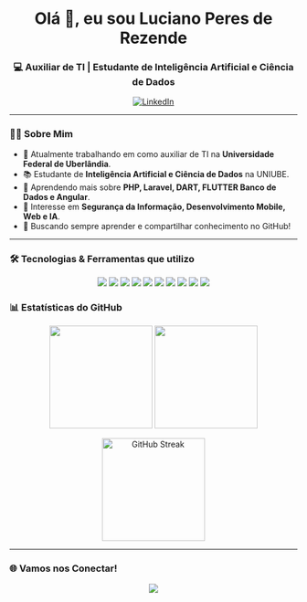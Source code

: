 <h1 align="center">Olá 👋, eu sou Luciano Peres de Rezende</h1>
<h3 align="center">💻 Auxiliar de TI | Estudante de Inteligência Artificial e Ciência de Dados</h3>

<p align="center">
  <a href="https://www.linkedin.com/in/luciano-peres-rezende/" target="_blank">
    <img src="https://img.shields.io/badge/LinkedIn-0077B5?style=for-the-badge&logo=linkedin&logoColor=white" alt="LinkedIn"/>
  </a>
</p>

---

### 👨‍💻 Sobre Mim
- 🔭 Atualmente trabalhando em como auxiliar de TI na **Universidade Federal de Uberlândia**.  
- 📚 Estudante de **Inteligência Artificial e Ciência de Dados** na UNIUBE.  
- 🌱 Aprendendo mais sobre **PHP, Laravel, DART, FLUTTER Banco de Dados e Angular**.  
- 🎯 Interesse em **Segurança da Informação, Desenvolvimento Mobile, Web e IA**.  
- 🚀 Buscando sempre aprender e compartilhar conhecimento no GitHub!  

---

### 🛠️ Tecnologias & Ferramentas que utilizo

<p align="center">
  <img src="https://img.shields.io/badge/HTML5-E34F26?style=for-the-badge&logo=html5&logoColor=white" />
  <img src="https://img.shields.io/badge/CSS3-1572B6?style=for-the-badge&logo=css3&logoColor=white" />
  <img src="https://img.shields.io/badge/JavaScript-F7DF1E?style=for-the-badge&logo=javascript&logoColor=black" />
  <img src="https://img.shields.io/badge/TypeScript-3178C6?style=for-the-badge&logo=typescript&logoColor=white" />
  <img src="https://img.shields.io/badge/Angular-DD0031?style=for-the-badge&logo=angular&logoColor=white" />
  <img src="https://img.shields.io/badge/PHP-777BB4?style=for-the-badge&logo=php&logoColor=white" />
  <img src="https://img.shields.io/badge/Laravel-FF2D20?style=for-the-badge&logo=laravel&logoColor=white" />
  <img src="https://img.shields.io/badge/Python-3776AB?style=for-the-badge&logo=python&logoColor=white" />
  <img src="https://img.shields.io/badge/MySQL-005C84?style=for-the-badge&logo=mysql&logoColor=white" />
  <img src="https://img.shields.io/badge/Git-F05032?style=for-the-badge&logo=git&logoColor=white" />
</p>

<!-- ---

### 🚀 Projetos em Destaque
- 🔹 [Sistema de Votação Universitária](https://github.com/Luciano1Rezende) – Plataforma para votação de conselhos universitários.  
- 🔹 [Algoritmo de Lanchonete em Visualg](https://github.com/Luciano1Rezende) – Algoritmo para gerenciamento de pedidos e pagamento.  

--- -->

### 📊 Estatísticas do GitHub

<p align="center">
  <img height="180em" src="https://github-readme-stats.vercel.app/api?username=Luciano1Rezende&show_icons=true&theme=dracula&include_all_commits=true&count_private=true"/>
  <img height="180em" src="https://github-readme-stats.vercel.app/api/top-langs/?username=Luciano1Rezende&layout=compact&langs_count=7&theme=dracula"/>
</p>

<p align="center">
  <img height="180em" src="https://streak-stats.demolab.com/?user=Luciano1Rezende&theme=dracula" alt="GitHub Streak" />
</p>

---

### 🌐 Vamos nos Conectar!
<p align="center">
  <a href="https://www.linkedin.com/in/luciano-peres-rezende/"><img src="https://img.shields.io/badge/-LinkedIn-0077B5?style=for-the-badge&logo=Linkedin&logoColor=white"></a>
</p>
